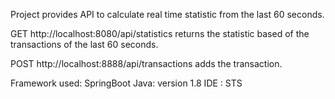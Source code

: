 Project provides API to calculate real time statistic from the last 60 seconds.

GET http://localhost:8080/api/statistics
	returns the statistic based of the transactions of the last 60 seconds.
	
POST http://localhost:8888/api/transactions
	 adds the transaction.
	 
Framework used: SpringBoot
Java: version 1.8
IDE : STS	